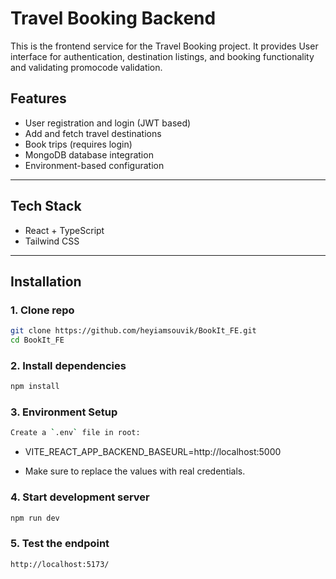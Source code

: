 # Travel Booking Backend

This is the frontend service for the Travel Booking project. It provides User interface for authentication, destination listings, and booking functionality and validating promocode validation.

## Features

- User registration and login (JWT based)
- Add and fetch travel destinations
- Book trips (requires login)
- MongoDB database integration
- Environment-based configuration

---

## Tech Stack

- React + TypeScript
- Tailwind CSS

---

## Installation

### 1. Clone repo
```bash
git clone https://github.com/heyiamsouvik/BookIt_FE.git
cd BookIt_FE
```
### 2. Install dependencies
```bash
npm install
```
### 3. Environment Setup
```bash
Create a `.env` file in root:
```
 - VITE_REACT_APP_BACKEND_BASEURL=http://localhost:5000

- Make sure to replace the values with real credentials.

### 4. Start development server
```bash
npm run dev
```

### 5. Test the endpoint
```bash
http://localhost:5173/
```

